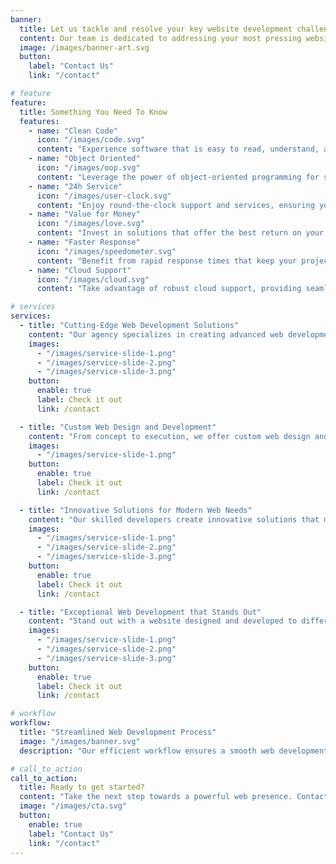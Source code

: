 ```yaml
---
banner:
  title: Let us tackle and resolve your key website development challenges.
  content: Our team is dedicated to addressing your most pressing website development needs. With expertise in handling complex scenarios and delivering optimal solutions, we ensure your project reaches its full potential. Discover how we can transform your vision into reality with efficiency and innovation. Let's embark on a journey to create a remarkable digital experience together.
  image: /images/banner-art.svg
  button:
    label: "Contact Us"
    link: "/contact"

# feature
feature:
  title: Something You Need To Know
  features:
    - name: "Clean Code"
      icon: "/images/code.svg"
      content: "Experience software that is easy to read, understand, and maintain, crafted with adherence to industry best practices."
    - name: "Object Oriented"
      icon: "/images/oop.svg"
      content: "Leverage the power of object-oriented programming for scalable, reusable, and efficient code."
    - name: "24h Service"
      icon: "/images/user-clock.svg"
      content: "Enjoy round-the-clock support and services, ensuring you’re never left without assistance when you need it."
    - name: "Value for Money"
      icon: "/images/love.svg"
      content: "Invest in solutions that offer the best return on your investment with high-quality outputs at competitive prices."
    - name: "Faster Response"
      icon: "/images/speedometer.svg"
      content: "Benefit from rapid response times that keep your projects on track and your queries resolved quickly."
    - name: "Cloud Support"
      icon: "/images/cloud.svg"
      content: "Take advantage of robust cloud support, providing seamless integration and scalability for your online presence."

# services
services:
  - title: "Cutting-Edge Web Development Solutions"
    content: "Our agency specializes in creating advanced web development solutions tailored to your business needs. We combine innovative design with robust technology to deliver exceptional online experiences."
    images:
      - "/images/service-slide-1.png"
      - "/images/service-slide-2.png"
      - "/images/service-slide-3.png"
    button:
      enable: true
      label: Check it out
      link: /contact

  - title: "Custom Web Design and Development"
    content: "From concept to execution, we offer custom web design and development services that bring your vision to life. Our team ensures your website is not only visually stunning but also functionally superior."
    images:
      - "/images/service-slide-1.png"
    button:
      enable: true
      label: Check it out
      link: /contact

  - title: "Innovative Solutions for Modern Web Needs"
    content: "Our skilled developers create innovative solutions that meet the demands of modern web technologies. We focus on delivering scalable and high-performance websites that enhance user engagement and business growth."
    images:
      - "/images/service-slide-1.png"
      - "/images/service-slide-2.png"
      - "/images/service-slide-3.png"
    button:
      enable: true
      label: Check it out
      link: /contact

  - title: "Exceptional Web Development that Stands Out"
    content: "Stand out with a website designed and developed to differentiate your brand. We offer unique web solutions that align with your business goals and provide a memorable user experience."
    images:
      - "/images/service-slide-1.png"
      - "/images/service-slide-2.png"
      - "/images/service-slide-3.png"
    button:
      enable: true
      label: Check it out
      link: /contact

# workflow
workflow:
  title: "Streamlined Web Development Process"
  image: "/images/banner.svg"
  description: "Our efficient workflow ensures a smooth web development process, from initial planning to final launch, delivering high-quality results on time."

# call_to_action
call_to_action:
  title: Ready to get started?
  content: "Take the next step towards a powerful web presence. Contact us today to discuss your project and see how we can bring your ideas to life."
  image: "/images/cta.svg"
  button:
    enable: true
    label: "Contact Us"
    link: "/contact"
---
```

